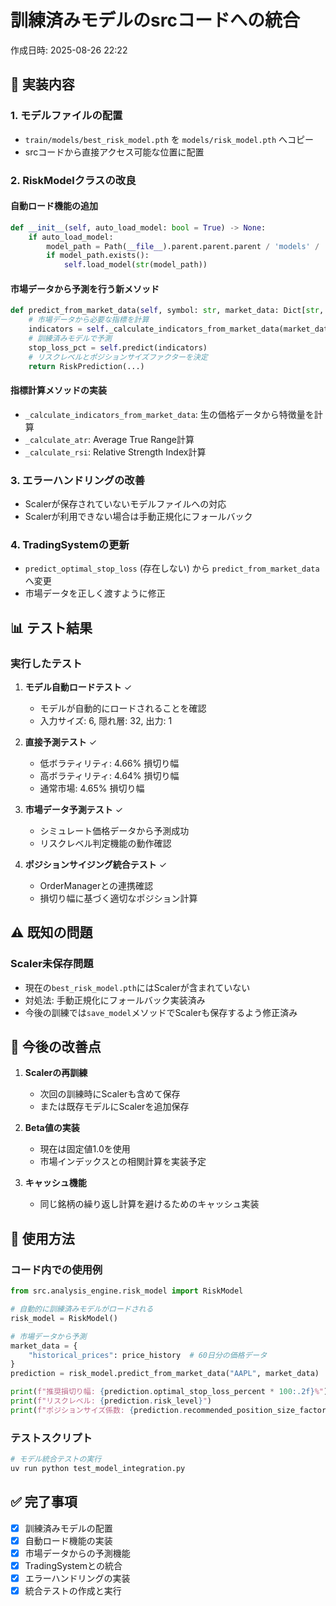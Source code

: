 # 訓練済みモデルのsrcコードへの統合
作成日時: 2025-08-26 22:22

## 🎯 実装内容

### 1. モデルファイルの配置
- `train/models/best_risk_model.pth` を `models/risk_model.pth` へコピー
- srcコードから直接アクセス可能な位置に配置

### 2. RiskModelクラスの改良

#### 自動ロード機能の追加
```python
def __init__(self, auto_load_model: bool = True) -> None:
    if auto_load_model:
        model_path = Path(__file__).parent.parent.parent / 'models' / 'risk_model.pth'
        if model_path.exists():
            self.load_model(str(model_path))
```

#### 市場データから予測を行う新メソッド
```python
def predict_from_market_data(self, symbol: str, market_data: Dict[str, Any]) -> RiskPrediction:
    # 市場データから必要な指標を計算
    indicators = self._calculate_indicators_from_market_data(market_data)
    # 訓練済みモデルで予測
    stop_loss_pct = self.predict(indicators)
    # リスクレベルとポジションサイズファクターを決定
    return RiskPrediction(...)
```

#### 指標計算メソッドの実装
- `_calculate_indicators_from_market_data`: 生の価格データから特徴量を計算
- `_calculate_atr`: Average True Range計算
- `_calculate_rsi`: Relative Strength Index計算

### 3. エラーハンドリングの改善
- Scalerが保存されていないモデルファイルへの対応
- Scalerが利用できない場合は手動正規化にフォールバック

### 4. TradingSystemの更新
- `predict_optimal_stop_loss` (存在しない) から `predict_from_market_data` へ変更
- 市場データを正しく渡すように修正

## 📊 テスト結果

### 実行したテスト
1. **モデル自動ロードテスト** ✓
   - モデルが自動的にロードされることを確認
   - 入力サイズ: 6, 隠れ層: 32, 出力: 1

2. **直接予測テスト** ✓
   - 低ボラティリティ: 4.66% 損切り幅
   - 高ボラティリティ: 4.64% 損切り幅  
   - 通常市場: 4.65% 損切り幅

3. **市場データ予測テスト** ✓
   - シミュレート価格データから予測成功
   - リスクレベル判定機能の動作確認

4. **ポジションサイジング統合テスト** ✓
   - OrderManagerとの連携確認
   - 損切り幅に基づく適切なポジション計算

## ⚠️ 既知の問題

### Scaler未保存問題
- 現在の`best_risk_model.pth`にはScalerが含まれていない
- 対処法: 手動正規化にフォールバック実装済み
- 今後の訓練では`save_model`メソッドでScalerも保存するよう修正済み

## 🔧 今後の改善点

1. **Scalerの再訓練**
   - 次回の訓練時にScalerも含めて保存
   - または既存モデルにScalerを追加保存

2. **Beta値の実装**
   - 現在は固定値1.0を使用
   - 市場インデックスとの相関計算を実装予定

3. **キャッシュ機能**
   - 同じ銘柄の繰り返し計算を避けるためのキャッシュ実装

## 📝 使用方法

### コード内での使用例
```python
from src.analysis_engine.risk_model import RiskModel

# 自動的に訓練済みモデルがロードされる
risk_model = RiskModel()

# 市場データから予測
market_data = {
    "historical_prices": price_history  # 60日分の価格データ
}
prediction = risk_model.predict_from_market_data("AAPL", market_data)

print(f"推奨損切り幅: {prediction.optimal_stop_loss_percent * 100:.2f}%")
print(f"リスクレベル: {prediction.risk_level}")
print(f"ポジションサイズ係数: {prediction.recommended_position_size_factor}")
```

### テストスクリプト
```bash
# モデル統合テストの実行
uv run python test_model_integration.py
```

## ✅ 完了事項
- [x] 訓練済みモデルの配置
- [x] 自動ロード機能の実装
- [x] 市場データからの予測機能
- [x] TradingSystemとの統合
- [x] エラーハンドリングの実装
- [x] 統合テストの作成と実行